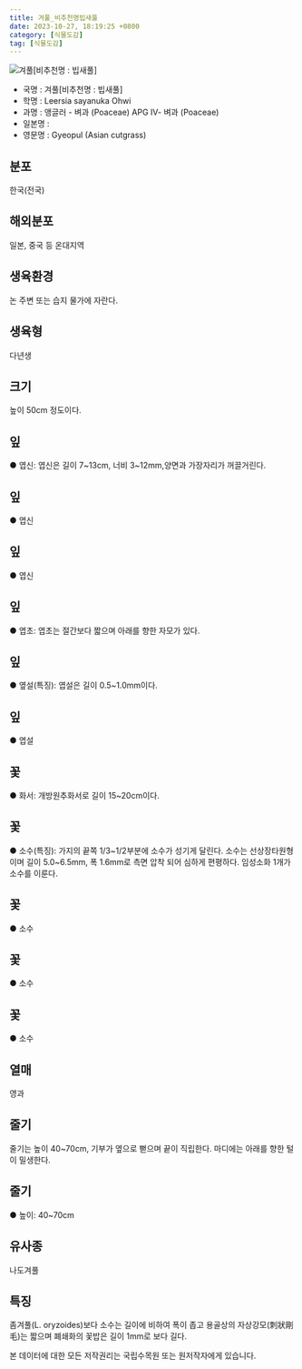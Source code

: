 ```yaml
---
title: 겨풀_비추천명빕새풀
date: 2023-10-27, 18:19:25 +0800
category: [식물도감]
tag: [식물도감]
---
```




![겨풀[비추천명 : 빕새풀]](http://www.nature.go.kr/fileUpload/plants/basic/Gramineae/Leersia/14548/14548_20160725145542949files_th2.jpg)
- 국명 : 겨풀[비추천명 : 빕새풀]
- 학명 : Leersia sayanuka Ohwi
- 과명 : 앵글러 - 벼과 (Poaceae) APG Ⅳ- 벼과 (Poaceae)
- 일본명 : 
- 영문명 : Gyeopul (Asian cutgrass)


## 분포
한국(전국)
## 해외분포
일본, 중국 등 온대지역
## 생육환경
논 주변 또는 습지 물가에 자란다.
## 생육형
다년생
## 크기
높이 50cm 정도이다.
## 잎
● 엽신: 엽신은 길이 7~13cm, 너비 3~12mm,양면과 가장자리가 꺼끌거린다. 
## 잎
● 엽신
## 잎
● 엽신
## 잎
● 엽초: 엽초는 절간보다 짧으며 아래를 향한 자모가 있다.
## 잎
● 옆설(특징): 엽설은 길이 0.5~1.0mm이다.
## 잎
● 엽설
## 꽃
● 화서: 개방원추화서로 길이 15~20cm이다.
## 꽃
● 소수(특징): 가지의 끝쪽 1/3~1/2부분에 소수가 성기게 달린다. 소수는 선상장타원형이며 길이 5.0~6.5mm, 폭 1.6mm로 측면 압착 되어 심하게 편평하다. 임성소화 1개가 소수를 이룬다. 
## 꽃
● 소수
## 꽃
● 소수
## 꽃
● 소수
## 열매
영과
## 줄기
줄기는 높이 40~70cm, 기부가 옆으로 뻗으며 끝이 직립한다. 마디에는 아래를 향한 털이 밀생한다.
## 줄기
● 높이: 40~70cm
## 유사종
나도겨풀
## 특징
좀겨풀(L. oryzoides)보다 소수는 길이에 비하여 폭이 좁고 용골상의 자상강모(刺狀剛毛)는 짧으며 폐쇄화의 꽃밥은 길이 1mm로 보다 길다.






본 데이터에 대한 모든 저작권리는 국립수목원 또는 원저작자에게 있습니다.
